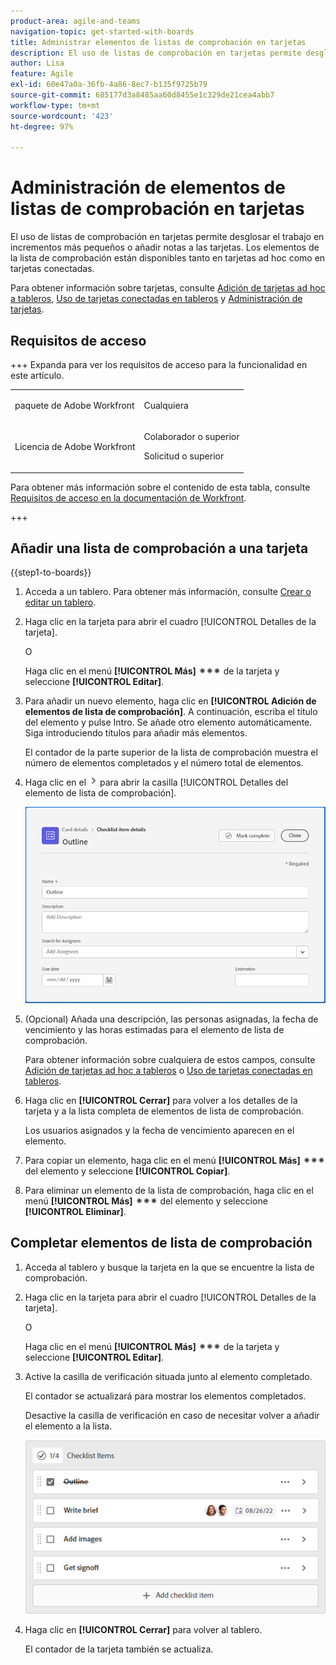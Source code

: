 ```yaml
---
product-area: agile-and-teams
navigation-topic: get-started-with-boards
title: Administrar elementos de listas de comprobación en tarjetas
description: El uso de listas de comprobación en tarjetas permite desglosar el trabajo en incrementos más pequeños o añadir notas a las tarjetas. Los elementos de la lista de comprobación están disponibles tanto en tarjetas ad hoc como en tarjetas conectadas.
author: Lisa
feature: Agile
exl-id: 60e47a0a-36fb-4a86-8ec7-b135f9725b79
source-git-commit: 685177d3a8485aa60d8455e1c329de21cea4abb7
workflow-type: tm+mt
source-wordcount: '423'
ht-degree: 97%

---
```


# Administración de elementos de listas de comprobación en tarjetas

El uso de listas de comprobación en tarjetas permite desglosar el trabajo en incrementos más pequeños o añadir notas a las tarjetas. Los elementos de la lista de comprobación están disponibles tanto en tarjetas ad hoc como en tarjetas conectadas.

Para obtener información sobre tarjetas, consulte [Adición de tarjetas ad hoc a tableros](/help/quicksilver/agile/get-started-with-boards/add-card-to-board.md), [Uso de tarjetas conectadas en tableros](/help/quicksilver/agile/get-started-with-boards/connected-cards.md) y [Administración de tarjetas](/help/quicksilver/agile/get-started-with-boards/move-board-items.md).

## Requisitos de acceso

+++ Expanda para ver los requisitos de acceso para la funcionalidad en este artículo.

<table style="table-layout:auto"> 
 <col> 
 <col> 
 <tbody> 
  <tr> 
   <td role="rowheader">paquete de Adobe Workfront</td> 
   <td> <p>Cualquiera</p> </td> 
  </tr> 
  <tr> 
   <td role="rowheader">Licencia de Adobe Workfront</td> 
   <td> 
   <p>Colaborador o superior</p> 
   <p>Solicitud o superior</p>
   </td> 
  </tr> 
 </tbody> 
</table>

Para obtener más información sobre el contenido de esta tabla, consulte [Requisitos de acceso en la documentación de Workfront](/help/quicksilver/administration-and-setup/add-users/access-levels-and-object-permissions/access-level-requirements-in-documentation.md).

+++

## Añadir una lista de comprobación a una tarjeta

{{step1-to-boards}}

1. Acceda a un tablero. Para obtener más información, consulte [Crear o editar un tablero](../../agile/get-started-with-boards/create-edit-board.md).
1. Haga clic en la tarjeta para abrir el cuadro [!UICONTROL Detalles de la tarjeta].

   O

   Haga clic en el menú **[!UICONTROL Más]** ![menú Más](assets/more-icon-spectrum.png) de la tarjeta y seleccione **[!UICONTROL Editar]**.

1. Para añadir un nuevo elemento, haga clic en **[!UICONTROL Adición de elementos de lista de comprobación]**. A continuación, escriba el título del elemento y pulse Intro. Se añade otro elemento automáticamente. Siga introduciendo títulos para añadir más elementos.

   El contador de la parte superior de la lista de comprobación muestra el número de elementos completados y el número total de elementos.

1. Haga clic en el ![Icono de detalles](assets/checklist-chevron.png) para abrir la casilla [!UICONTROL Detalles del elemento de lista de comprobación].

   ![Casilla de detalles del elemento de lista de comprobación](assets/checklist-item-details.png)

1. (Opcional) Añada una descripción, las personas asignadas, la fecha de vencimiento y las horas estimadas para el elemento de lista de comprobación.

   Para obtener información sobre cualquiera de estos campos, consulte [Adición de tarjetas ad hoc a tableros](/help/quicksilver/agile/get-started-with-boards/add-card-to-board.md) o [Uso de tarjetas conectadas en tableros](/help/quicksilver/agile/get-started-with-boards/connected-cards.md).

1. Haga clic en **[!UICONTROL Cerrar]** para volver a los detalles de la tarjeta y a la lista completa de elementos de lista de comprobación.

   Los usuarios asignados y la fecha de vencimiento aparecen en el elemento.

1. Para copiar un elemento, haga clic en el menú **[!UICONTROL Más]** ![Menú más](assets/more-icon-spectrum.png) del elemento y seleccione **[!UICONTROL Copiar]**.
1. Para eliminar un elemento de la lista de comprobación, haga clic en el menú **[!UICONTROL Más]** ![Menú más](assets/more-icon-spectrum.png) del elemento y seleccione **[!UICONTROL Eliminar]**.

## Completar elementos de lista de comprobación

1. Acceda al tablero y busque la tarjeta en la que se encuentre la lista de comprobación.
1. Haga clic en la tarjeta para abrir el cuadro [!UICONTROL Detalles de la tarjeta].

   O

   Haga clic en el menú **[!UICONTROL Más]** ![Menú más ](assets/more-icon-spectrum.png) de la tarjeta y seleccione **[!UICONTROL Editar]**.

1. Active la casilla de verificación situada junto al elemento completado.

   El contador se actualizará para mostrar los elementos completados.

   Desactive la casilla de verificación en caso de necesitar volver a añadir el elemento a la lista.

   ![Elemento completado de la lista de comprobación](assets/checklist-items-with-chevron.png)

1. Haga clic en **[!UICONTROL Cerrar]** para volver al tablero.

   El contador de la tarjeta también se actualiza.
